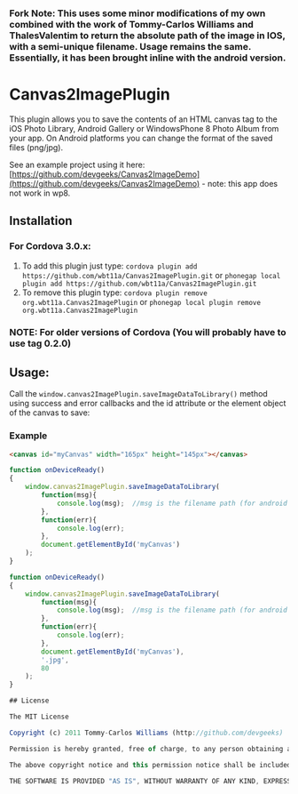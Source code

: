 ### Fork Note:  This uses some minor modifications of my own combined with the work of Tommy-Carlos Williams and ThalesValentim to return the absolute path of the image in IOS, with a semi-unique filename.  Usage remains the same.  Essentially, it has been brought inline with the android version.

Canvas2ImagePlugin
============

This plugin allows you to save the contents of an HTML canvas tag to the iOS Photo Library, Android Gallery or WindowsPhone 8 Photo Album from your app.
On Android platforms you can change the format of the saved files (png/jpg).

See an example project using it here: [https://github.com/devgeeks/Canvas2ImageDemo](https://github.com/devgeeks/Canvas2ImageDemo) - note: this app does not work in wp8.

Installation
------------

### For Cordova 3.0.x:

1. To add this plugin just type: `cordova plugin add https://github.com/wbt11a/Canvas2ImagePlugin.git` or `phonegap local plugin add https://github.com/wbt11a/Canvas2ImagePlugin.git`
2. To remove this plugin type: `cordova plugin remove org.wbt11a.Canvas2ImagePlugin` or `phonegap local plugin remove org.wbt11a.Canvas2ImagePlugin`

### NOTE: For older versions of Cordova (You will probably have to use tag 0.2.0)


Usage:
------

Call the `window.canvas2ImagePlugin.saveImageDataToLibrary()` method using success and error callbacks and the id attribute or the element object of the canvas to save:

### Example
```html
<canvas id="myCanvas" width="165px" height="145px"></canvas>
```

```javascript  ... default format: png   ... default quality 100%
function onDeviceReady()
{
	window.canvas2ImagePlugin.saveImageDataToLibrary(
        function(msg){
            console.log(msg);  //msg is the filename path (for android and iOS)
        },
        function(err){
            console.log(err);
        },
        document.getElementById('myCanvas')
    );
}
```

```javascript  ... format: jpg   ... quality 80%
function onDeviceReady()
{
	window.canvas2ImagePlugin.saveImageDataToLibrary(
        function(msg){
            console.log(msg);  //msg is the filename path (for android and iOS)
        },
        function(err){
            console.log(err);
        },
        document.getElementById('myCanvas'),
        '.jpg',
        80
    );
}

## License

The MIT License

Copyright (c) 2011 Tommy-Carlos Williams (http://github.com/devgeeks)

Permission is hereby granted, free of charge, to any person obtaining a copy of this software and associated documentation files (the "Software"), to deal in the Software without restriction, including without limitation the rights to use, copy, modify, merge, publish, distribute, sublicense, and/or sell copies of the Software, and to permit persons to whom the Software is furnished to do so, subject to the following conditions:

The above copyright notice and this permission notice shall be included in all copies or substantial portions of the Software.

THE SOFTWARE IS PROVIDED "AS IS", WITHOUT WARRANTY OF ANY KIND, EXPRESS OR IMPLIED, INCLUDING BUT NOT LIMITED TO THE WARRANTIES OF MERCHANTABILITY, FITNESS FOR A PARTICULAR PURPOSE AND NONINFRINGEMENT. IN NO EVENT SHALL THE AUTHORS OR COPYRIGHT HOLDERS BE LIABLE FOR ANY CLAIM, DAMAGES OR OTHER LIABILITY, WHETHER IN AN ACTION OF CONTRACT, TORT OR OTHERWISE, ARISING FROM, OUT OF OR IN CONNECTION WITH THE SOFTWARE OR THE USE OR OTHER DEALINGS IN THE SOFTWARE.
